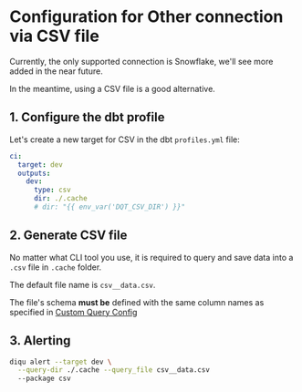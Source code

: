 # Configuration for Other connection via CSV file

Currently, the only supported connection is Snowflake, we'll see more added in the near future.

In the meantime, using a CSV file is a good alternative.

## 1. Configure the dbt profile

Let's create a new target for CSV in the dbt `profiles.yml` file:

```yaml
ci:
  target: dev
  outputs:
    dev:
      type: csv
      dir: ./.cache
      # dir: "{{ env_var('DQT_CSV_DIR') }}"
```

## 2. Generate CSV file

No matter what CLI tool you use, it is required to query and save data into a `.csv` file in `.cache` folder.

The default file name is `csv__data.csv`.

The file's schema **must be** defined with the same column names as specified in [Custom Query Config](../packages/custom_query.md)

## 3. Alerting

```bash
diqu alert --target dev \
  --query-dir ./.cache --query_file csv__data.csv
  --package csv
```
